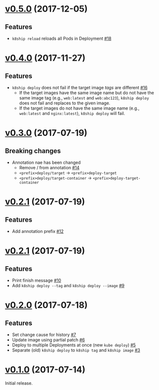 # [v0.5.0](https://github.com/dtan4/k8ship/releases/tag/v0.5.0) (2017-12-05)

## Features

- `k8ship reload` reloads all Pods in Deployment [#18](https://github.com/dtan4/k8ship/pull/18)

# [v0.4.0](https://github.com/dtan4/k8ship/releases/tag/v0.4.0) (2017-11-27)

## Features

- `k8ship deploy` does not fail if the target image _tags_ are different [#16](https://github.com/dtan4/k8ship/pull/16)
  - If the target images have the same image name but do not have the same image tag (e.g.,  `web:latest` and `web:abc123`), `k8ship deploy` does not fail and replaces to the given image.
  - If the target images do not have the same image name (e.g., `web:latest` and `nginx:latest`), `k8ship deploy` will fail.

# [v0.3.0](https://github.com/dtan4/k8ship/releases/tag/v0.3.0) (2017-07-19)

## Breaking changes

- Annotation nae has been changed
  - Remove / from annotation [#14](https://github.com/dtan4/k8ship/pull/14)
  - `<prefix>deploy/target` -> `<prefix>deploy-target`
  - `<prefix>deploy/target-container` -> `<prefix>deploy-target-container`

# [v0.2.1](https://github.com/dtan4/k8ship/releases/tag/v0.2.2) (2017-07-19)

## Features

- Add annotation prefix [#12](https://github.com/dtan4/k8ship/pull/12)

# [v0.2.1](https://github.com/dtan4/k8ship/releases/tag/v0.2.1) (2017-07-19)

## Features

- Print finish message [#10](https://github.com/dtan4/k8ship/pull/10)
- Add `k8ship deploy --tag` and `k8ship deploy --image` [#9](https://github.com/dtan4/k8ship/pull/9)

# [v0.2.0](https://github.com/dtan4/k8ship/releases/tag/v0.2.0) (2017-07-18)

## Features

- Set change cause for history [#7](https://github.com/dtan4/k8ship/pull/7)
- Update image using partial patch [#6](https://github.com/dtan4/k8ship/pull/6)
- Deploy to multiple Deployments at once (new `kube deploy`) [#5](https://github.com/dtan4/k8ship/pull/5)
- Separate (old) `k8ship deploy` to `k8ship tag` and `k8ship image` [#3](https://github.com/dtan4/k8ship/pull/3)

# [v0.1.0](https://github.com/dtan4/k8ship/releases/tag/v0.1.0) (2017-07-14)

Initial release.

